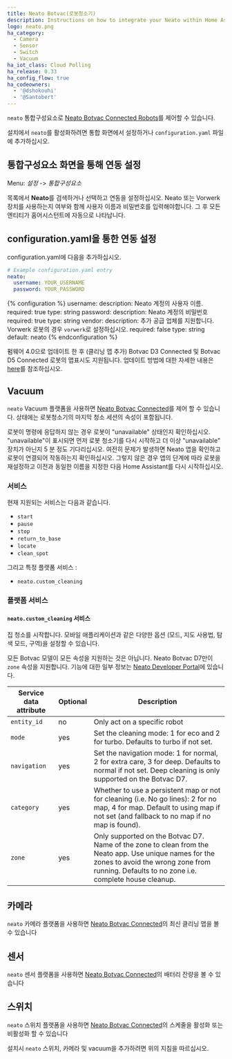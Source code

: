```yaml
---
title: Neato Botvac(로봇청소기)
description: Instructions on how to integrate your Neato within Home Assistant.
logo: neato.png
ha_category:
  - Camera
  - Sensor
  - Switch
  - Vacuum
ha_iot_class: Cloud Polling
ha_release: 0.33
ha_config_flow: true
ha_codeowners:
  - '@dshokouhi'
  - '@Santobert'
---
```


`neato` 통합구성요소로 [Neato Botvac Connected Robots](https://www.neatorobotics.com/robot-vacuum/botvac-connected-series/)를 제어할 수 있습니다.

설치에서 `neato`를 활성화하려면 통합 화면에서 설정하거나 `configuration.yaml` 파일에 추가하십시오.

## 통합구성요소 화면을 통해 연동 설정

Menu: *설정* -> *통합구성요소*

목록에서 **Neato**를 검색하거나 선택하고 연동을 설정하십시오. Neato 또는 Vorwerk 장치를 사용하는지 여부와 함께 사용자 이름과 비밀번호를 입력해야합니다.
그 후 모든 엔티티가 홈어시스턴트에 자동으로 나타납니다.

## configuration.yaml을 통한 연동 설정 

configuration.yaml에 다음을 추가하십시오.

```yaml
# Example configuration.yaml entry
neato:
  username: YOUR_USERNAME
  password: YOUR_PASSWORD
```

{% configuration %}
username:
  description: Neato 계정의 사용자 이름.
  required: true
  type: string
password:
  description: Neato 계정의 비밀번호
  required: true
  type: string
vendor:
  description: 추가 공급 업체를 지원합니다. Vorwerk 로봇의 경우 `vorwerk`로 설정하십시오.
  required: false
  type: string
  default: neato
{% endconfiguration %}

<div class='note'>

펌웨어 4.0으로 업데이트 한 후 (클리닝 맵 추가) Botvac D3 Connected 및 Botvac D5 Connected 로봇의 맵표시도 지원됩니다. 업데이트 방법에 대한 자세한 내용은 [here](https://support.neatorobotics.com/hc/en-us/articles/115004320694-Software-Update-4-0-for-Neato-Botvac-Connected-D3-D5-)를 참조하십시오.

</div>

## Vacuum

`neato` Vacuum 플랫폼을 사용하면 [Neato Botvac Connected](https://www.neatorobotics.com/robot-vacuum/botvac-connected-series/)를 제어 할 수 있습니다. 상태에는 로봇청소기의 마지막 청소 세션의 속성이 포함됩니다.

<div class='note'>
로봇이 명령에 응답하지 않는 경우 로봇이 "unavailable" 상태인지 확인하십시오. "unavailable"이 표시되면 먼저 로봇 청소기를 다시 시작하고 더 이상 "unavailable" 장치가 아닌지 5 분 정도 기다리십시오. 여전히 문제가 발생하면 Neato 앱을 확인하고 로봇이 연결되어 작동하는지 확인하십시오. 그렇지 않은 경우 앱의 단계에 따라 로봇을 재설정하고 이전과 동일한 이름을 지정한 다음 Home Assistant를 다시 시작하십시오.
</div>

### 서비스

현재 지원되는 서비스는 다음과 같습니다.

- `start`
- `pause`
- `stop`
- `return_to_base`
- `locate`
- `clean_spot`

그리고 특정 플랫폼 서비스 :

- `neato.custom_cleaning`

### 플랫폼 서비스

#### `neato.custom_cleaning` 서비스

집 청소를 시작합니다. 모바일 애플리케이션과 같은 다양한 옵션 (모드, 지도 사용법, 탐색 모드, 구역)을 설정할 수 있습니다.

<div class='note'>

모든 Botvac 모델이 모든 속성을 지원하는 것은 아닙니다. Neato Botvac D7만이 `zone` 속성을 지원합니다.
기능에 대한 일부 정보는 [Neato Developer Portal](https://developers.neatorobotics.com/api/robot-remote-protocol/housecleaning)에 있습니다.

</div>

| Service data attribute | Optional | Description                                                                                                                                                                   |
| ---------------------- | -------- | ----------------------------------------------------------------------------------------------------------------------------------------------------------------------------- |
| `entity_id`            | no       | Only act on a specific robot                                                                                                                                                  |
| `mode`                 | yes      | Set the cleaning mode: 1 for eco and 2 for turbo. Defaults to turbo if not set.                                                                                               |
| `navigation`           | yes      | Set the navigation mode: 1 for normal, 2 for extra care, 3 for deep. Defaults to normal if not set. Deep cleaning is only supported on the Botvac D7.                                                                           |
| `category`             | yes      | Whether to use a persistent map or not for cleaning (i.e. No go lines): 2 for no map, 4 for map. Default to using map if not set (and fallback to no map if no map is found). |
| `zone`                 | yes      | Only supported on the Botvac D7. Name of the zone to clean from the Neato app. Use unique names for the zones to avoid the wrong zone from running. Defaults to no zone i.e. complete house cleanup.                                                                  |


## 카메라

`neato` 카메라 플랫폼을 사용하면 [Neato Botvac Connected](https://www.neatorobotics.com/robot-vacuum/botvac-connected-series/botvac-connected/)의 최신 클리닝 맵을 볼 수 있습니다 

## 센서

`neato` 센서 플랫폼을 사용하면 [Neato Botvac Connected](https://www.neatorobotics.com/robot-vacuum/botvac-connected-series/botvac-connected/)의 배터리 잔량을 볼 수 있습니다

## 스위치

`neato` 스위치 플랫폼을 사용하면 [Neato Botvac Connected](https://www.neatorobotics.com/robot-vacuum/botvac-connected-series/botvac-connected/)의 스케줄을 활성화 또는 비활성화 할 수 있습니다

설치시 `neato` 스위치, 카메라 및 vacuum을 추가하려면 위의 지침을 따르십시오.
